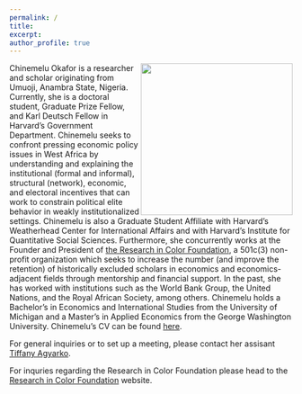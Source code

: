 ```yaml
---
permalink: /
title:
excerpt:
author_profile: true 
---
```

<img align="right" width="270" height="270" src="https://politics.princeton.edu/sites/default/files/styles/square/public/images/chine_headshot_new.jpg?h=97d761eb&itok=qMU0oj2J">


Chinemelu Okafor is a researcher and scholar originating from Umuoji, Anambra State, Nigeria. Currently, she is a doctoral student, Graduate Prize Fellow, and Karl Deutsch Fellow in Harvard’s Government Department. Chinemelu seeks to confront pressing economic policy issues in West Africa by understanding and explaining the institutional (formal and informal), structural (network), economic, and electoral incentives that can work to constrain political elite behavior in weakly institutionalized settings. Chinemelu is also a Graduate Student Affiliate with Harvard’s Weatherhead Center for International Affairs and with Harvard’s Institute for Quantitative Social Sciences. Furthermore, she concurrently works at the Founder and President of [the Research in Color Foundation](https://www.researchincolor.org), a 501c(3) non-profit organization which seeks to increase the number (and improve the retention) of historically excluded scholars in economics and economics-adjacent fields through mentorship and financial support. In the past, she has worked with institutions such as the World Bank Group, the United Nations, and the Royal African Society, among others. Chinemelu holds a Bachelor’s in Economics and International Studies from the University of Michigan and a Master’s in Applied Economics from the George Washington University. Chinemelu’s CV can be found [here](https://chinemeluokafor.github.io/CV/).

For general inquiries or to set up a meeting, please contact her assisant [Tiffany Agyarko](mailto:tagyarko@princeton.edu).

For inquries regarding the Research in Color Foundation please head to the [Research in Color Foundation](https://www.researchincolor.org/contact-the-team) website.

